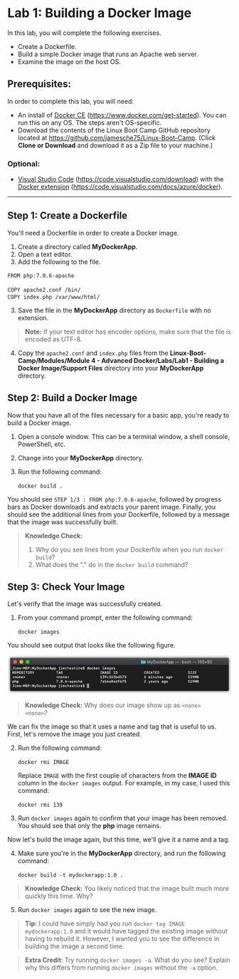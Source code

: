 # Lab 1: Building a Docker Image

In this lab, you will complete the following exercises.

* Create a Dockerfile.
* Build a simple Docker image that runs an Apache web server.
* Examine the image on the host OS.

## Prerequisites:
In order to complete this lab, you will need:

* An install of [Docker CE](https://www.docker.com/get-started) (https://www.docker.com/get-started). You can run this on any OS. The steps aren't OS-specific.
* Download the contents of the Linux Boot Camp GitHub repository located at https://github.com/jamesche75/Linux-Boot-Camp. (Click **Clone or Download** and download it as a Zip file to your machine.)

### Optional: ###
* [Visual Studio Code](https://code.visualstudio.com/download) (https://code.visualstudio.com/download) with the [Docker extension](https://code.visualstudio.com/docs/azure/docker) (https://code.visualstudio.com/docs/azure/docker).

---

## Step 1: Create a Dockerfile
You'll need a Dockerfile in order to create a Docker image.

1. Create a directory called **MyDockerApp**.
2. Open a text editor.
3. Add the following to the file.

```
FROM php:7.0.6-apache

COPY apache2.conf /bin/
COPY index.php /var/www/html/
```
3. Save the file in the **MyDockerApp** directory as ``Dockerfile`` with no extension. 

> **Note:** If your text editor has encoder options, make sure that the file is encoded as UTF-8.

4. Copy the ``apache2.conf`` and ``index.php`` files from the **Linux-Boot-Camp/Modules/Module 4 - Advanced Docker/Labs/Lab1 - Building a Docker Image/Support Files** directory into your **MyDockerApp** directory.

## Step 2: Build a Docker Image
Now that you have all of the files necessary for a basic app, you're ready to build a Docker image.

1. Open a console window. This can be a terminal window, a shell console, PowerShell, etc.
2. Change into your **MyDockerApp** directory.
3. Run the following command:

    ``docker build .``

You should see ``STEP 1/3 : FROM php:7.0.6-apache``, followed by progress bars as Docker downloads and extracts your parent image. Finally, you should see the additional lines from your Dockerfile, followed by a message that the image was successfully built.

> **Knowledge Check:** 
> 1. Why do you see lines from your Dockerfile when you run ``docker build``?
> 2. What does the "." do in the ``docker build`` command?

## Step 3: Check Your Image
Let's verify that the image was successfully created. 

1. From your command prompt, enter the following command:

   ``docker images``

You should see output that looks like the following figure.

![alt text](images/docker_images.png "Checking Docker Images")

> **Knowledge Check:** Why does our image show up as ``<none>     <none>``?

We can fix the image so that it uses a name and tag that is useful to us. First, let's remove the image you just created.

2. Run the following command:

   ``docker rmi IMAGE``

   Replace ``IMAGE`` with the first couple of characters from the **IMAGE ID** column in the ``docker images`` output. For example, in my case, I used this command:

   ``docker rmi 139``

3. Run ``docker images`` again to confirm that your image has been removed. You should see that only the **php** image remains.

Now let's build the image again, but this time, we'll give it a name and a tag.

4. Make sure you're in the **MyDockerApp** directory, and run the following command:

   ``docker build -t mydockerapp:1.0 .``

> **Knowledge Check:** You likely noticed that the image built much more quickly this time. Why?

5. Run ``docker images`` again to see the new image.

> **Tip:** I could have simply had you run ``docker tag IMAGE mydockerapp:1.0`` and it would have tagged the existing image without having to rebuild it. However, I wanted you to see the difference in building the image a second time.

> **Extra Credit**: Try running ``docker images -a``. What do you see? Explain why this differs from running ``docker images`` without the ``-a`` option.





